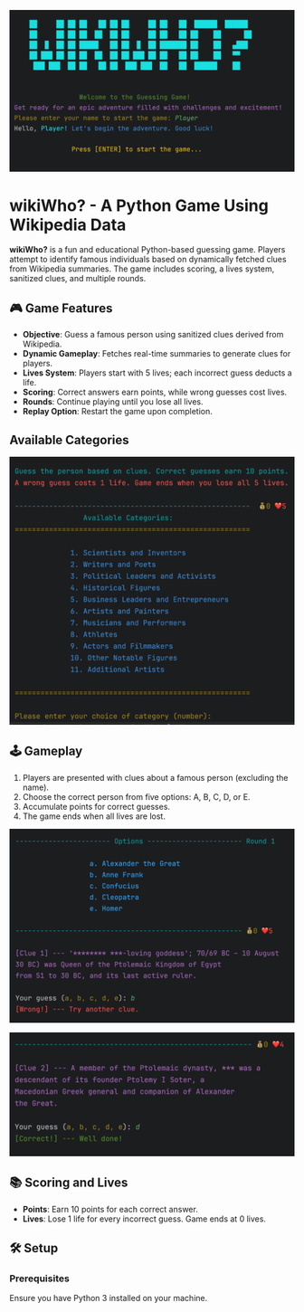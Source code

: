 ![Game Screenshot](assets/Screenshot_start_screen.png)


# wikiWho? - A Python Game Using Wikipedia Data

**wikiWho?** is a fun and educational Python-based guessing game. Players attempt to identify famous individuals based on dynamically fetched clues from Wikipedia summaries. The game includes scoring, a lives system, sanitized clues, and multiple rounds.

## 🎮 Game Features

- **Objective**: Guess a famous person using sanitized clues derived from Wikipedia.
- **Dynamic Gameplay**: Fetches real-time summaries to generate clues for players.
- **Lives System**: Players start with 5 lives; each incorrect guess deducts a life.
- **Scoring**: Correct answers earn points, while wrong guesses cost lives.
- **Rounds**: Continue playing until you lose all lives.
- **Replay Option**: Restart the game upon completion.

## Available Categories

![Game Screenshot](assets/Screenshot_available_categories.png)


## 🕹️ Gameplay

1. Players are presented with clues about a famous person (excluding the name).
2. Choose the correct person from five options: A, B, C, D, or E.
3. Accumulate points for correct guesses.
4. The game ends when all lives are lost.

![Game Screenshot](assets/Screenshot_wrong_guess.png)  

![Game Screenshot](assets/Screenshot_correct_guess.png) 


## 📚 Scoring and Lives

- **Points**: Earn 10 points for each correct answer.
- **Lives**: Lose 1 life for every incorrect guess. Game ends at 0 lives.

## 🛠️ Setup

### Prerequisites

Ensure you have Python 3 installed on your machine.

